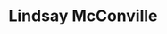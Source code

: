 ---
title: Lindsay McConville
position: Secretary
quote: >
    "EWB is about engineers coming together to partner with and empower developing communities through hands-on projects. It's provided me with practical engineering skills and a much more wholistic engineering mindset."
year: 2020
image: /img/officers/2020/lindsay.jpeg
order: 7

draft: false
---